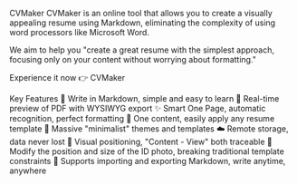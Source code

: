 CVMaker
CVMaker is an online tool that allows you to create a visually appealing resume using Markdown, eliminating the complexity of using word processors like Microsoft Word.

We aim to help you "create a great resume with the simplest approach, focusing only on your content without worrying about formatting."

Experience it now 👉 CVMaker

Key Features
📝 Write in Markdown, simple and easy to learn
🚀 Real-time preview of PDF with WYSIWYG export
✨ Smart One Page, automatic recognition, perfect formatting
🌟 One content, easily apply any resume template
🎏 Massive "minimalist" themes and templates
☁️ Remote storage, data never lost
🎯 Visual positioning, "Content - View" both traceable
📎 Modify the position and size of the ID photo, breaking traditional template constraints
🥁 Supports importing and exporting Markdown, write anytime, anywhere
